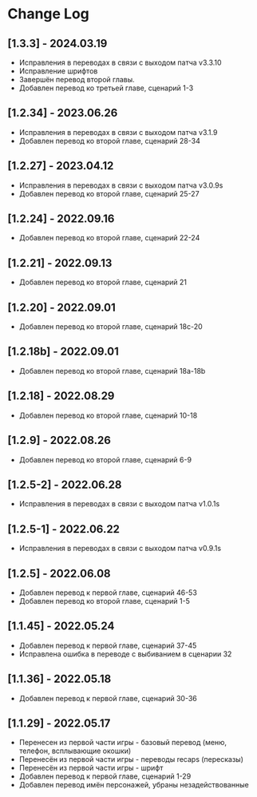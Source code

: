 # Change Log
## [1.3.3] - 2024.03.19
- Исправления в переводах в связи с выходом патча v3.3.10
- Исправление шрифтов
- Завершён перевод второй главы.
- Добавлен перевод ко третьей главе, сценарий 1-3

## [1.2.34] - 2023.06.26
- Исправления в переводах в связи с выходом патча v3.1.9
- Добавлен перевод ко второй главе, сценарий 28-34

## [1.2.27] - 2023.04.12
- Исправления в переводах в связи с выходом патча v3.0.9s
- Добавлен перевод ко второй главе, сценарий 25-27

## [1.2.24] - 2022.09.16
- Добавлен перевод ко второй главе, сценарий 22-24

## [1.2.21] - 2022.09.13
- Добавлен перевод ко второй главе, сценарий 21

## [1.2.20] - 2022.09.01
- Добавлен перевод ко второй главе, сценарий 18с-20

## [1.2.18b] - 2022.09.01
- Добавлен перевод ко второй главе, сценарий 18a-18b

## [1.2.18] - 2022.08.29
- Добавлен перевод ко второй главе, сценарий 10-18

## [1.2.9] - 2022.08.26
- Добавлен перевод ко второй главе, сценарий 6-9

## [1.2.5-2] - 2022.06.28
- Исправления в переводах в связи с выходом патча v1.0.1s

## [1.2.5-1] - 2022.06.22
- Исправления в переводах в связи с выходом патча v0.9.1s

## [1.2.5] - 2022.06.08
- Добавлен перевод к первой главе, сценарий 46-53
- Добавлен перевод ко второй главе, сценарий 1-5

## [1.1.45] - 2022.05.24
- Добавлен перевод к первой главе, сценарий 37-45
- Исправлена ошибка в переводе с выбиванием в сценарии 32

## [1.1.36] - 2022.05.18
- Добавлен перевод к первой главе, сценарий 30-36

## [1.1.29] - 2022.05.17
- Перенесен из первой части игры - базовый перевод (меню, телефон, всплывающие окошки)
- Перенесён из первой части игры - переводы recaps (пересказы)
- Перенесён из первой части игры - шрифт
- Добавлен перевод к первой главе, сценарий 1-29
- Добавлен перевод имён персонажей, убраны незадействованные
